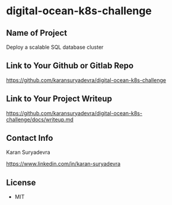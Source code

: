 # digital-ocean-k8s-challenge

## Name of Project
Deploy a scalable SQL database cluster

## Link to Your Github or Gitlab Repo
https://github.com/karansuryadevra/digital-ocean-k8s-challenge

## Link to Your Project Writeup
https://github.com/karansuryadevra/digital-ocean-k8s-challenge/docs/writeup.md

## Contact Info
Karan Suryadevra

https://www.linkedin.com/in/karan-suryadevra

## License
- MIT
